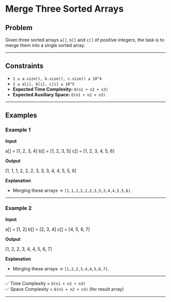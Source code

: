 # Merge Three Sorted Arrays

## Problem
Given three sorted arrays `a[]`, `b[]` and `c[]` of positive integers, the task is to merge them into a single sorted array.

---

## Constraints
- `1 ≤ a.size(), b.size(), c.size() ≤ 10^4`
- `1 ≤ a[i], b[i], c[i] ≤ 10^5`
- **Expected Time Complexity:** `O(n1 + n2 + n3)`  
- **Expected Auxiliary Space:** `O(n1 + n2 + n3)`

---

## Examples

### Example 1
**Input**

a[] = [1, 2, 3, 4]
b[] = [1, 2, 3, 5]
c[] = [1, 2, 3, 4, 5, 6]


**Output**

[1, 1, 1, 2, 2, 2, 3, 3, 3, 4, 4, 5, 5, 6]


**Explanation**
- Merging these arrays → `[1,1,1,2,2,2,3,3,3,4,4,5,5,6]`.

---

### Example 2
**Input**

a[] = [1, 2]
b[] = [2, 3, 4]
c[] = [4, 5, 6, 7]


**Output**

[1, 2, 2, 3, 4, 4, 5, 6, 7]


**Explanation**
- Merging these arrays → `[1,2,2,3,4,4,5,6,7]`.

---

✅ Time Complexity = `O(n1 + n2 + n3)`  
✅ Space Complexity = `O(n1 + n2 + n3)` (for result array)

---
